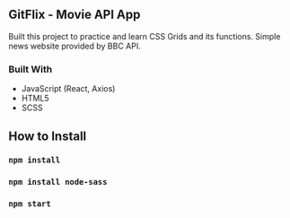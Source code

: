 
## GitFlix - Movie API App
 Built this project to practice and learn CSS Grids and its functions. Simple news website provided by BBC API.

### Built With
- JavaScript (React, Axios)
 - HTML5
  - SCSS



## How to Install

### `npm install`

### `npm install node-sass`

### `npm start`

